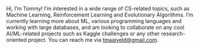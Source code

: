 Hi, I’m Tommy! I’m interested in a wide range of CS-related topics, such as Machine Learning, Reinforcement Learning and Evolutionary Algorithms. I’m currently learning more about ML, various programming languages and working with large databases, and am looking to collaborate on any cool AI/ML-related projects such as Kaggle challenges or any other research-oriented project. You can reach me via tmaaiveld@gmail.com.
